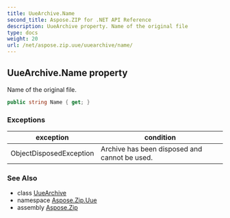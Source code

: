 ```yaml
---
title: UueArchive.Name
second_title: Aspose.ZIP for .NET API Reference
description: UueArchive property. Name of the original file
type: docs
weight: 20
url: /net/aspose.zip.uue/uuearchive/name/
---
```

## UueArchive.Name property

Name of the original file.

```csharp
public string Name { get; }
```

### Exceptions

| exception | condition |
| --- | --- |
| ObjectDisposedException | Archive has been disposed and cannot be used. |

### See Also

* class [UueArchive](../)
* namespace [Aspose.Zip.Uue](../../uuearchive/)
* assembly [Aspose.Zip](../../../)


